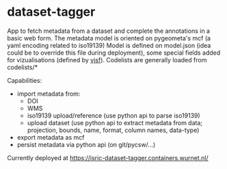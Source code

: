 # dataset-tagger

App to fetch metadata from a dataset and complete the annotations in a basic web form.
The metadata model is oriented on pygeometa's mcf (a yaml encoding related to iso19139)
Model is defined on model.json (idea could be to override this file during deployment), some special fields added for vizualisations (defined by [vjsf](https://koumoul-dev.github.io/vuetify-jsonschema-form/latest/examples#basic)). Codelists are generally loaded from codelists/*

Capabilities: 
- import metadata from:
  - DOI
  - WMS
  - iso19139 upload/reference (use python api to parse iso19139)
  - upload dataset (use python api to extract metadata from data; projection, bounds, name, format, column names, data-type)
- export metadata as mcf
- persist metadata via python api (on git/pycsw/...)

Currently deployed at https://isric-dataset-tagger.containers.wurnet.nl/